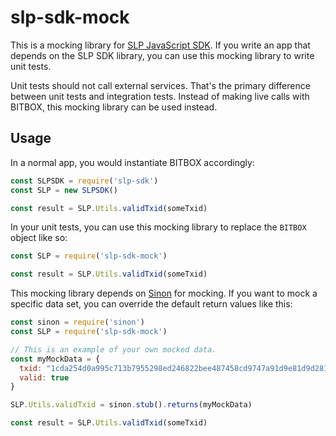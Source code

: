 # slp-sdk-mock
This is a mocking library for
[SLP JavaScript SDK](https://github.com/Bitcoin-com/slp-sdk). If you write
an app that depends on the SLP SDK library, you can use this mocking library to
write unit tests.

Unit tests should not call external services. That's the primary difference
between unit tests and integration tests. Instead of making live calls with
BITBOX, this mocking library can be used instead.

## Usage
In a normal app, you would instantiate BITBOX accordingly:
```javascript
const SLPSDK = require('slp-sdk')
const SLP = new SLPSDK()

const result = SLP.Utils.validTxid(someTxid)
```

In your unit tests, you can use this mocking library to replace the `BITBOX`
object like so:

```javascript
const SLP = require('slp-sdk-mock')

const result = SLP.Utils.validTxid(someTxid)
```

This mocking library depends on [Sinon](https://sinonjs.org/) for mocking.
If you want to mock a specific data set, you can override the default return
values like this:

```javascript
const sinon = require('sinon')
const SLP = require('slp-sdk-mock')

// This is an example of your own mocked data.
const myMockData = {
  txid: "1cda254d0a995c713b7955298ed246822bee487458cd9747a91d9e81d9d28125",
  valid: true
}

SLP.Utils.validTxid = sinon.stub().returns(myMockData)

const result = SLP.Utils.validTxid(someTxid)
```
